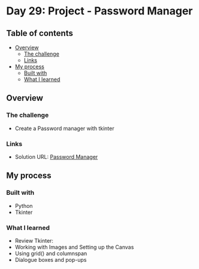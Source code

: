 # Day 29: Project - Password Manager

## Table of contents

- [Overview](#overview)
  - [The challenge](#the-challenge)
  - [Links](#links)
- [My process](#my-process)
  - [Built with](#built-with)
  - [What I learned](#what-i-learned)

## Overview

### The challenge

- Create a Password manager with tkinter 

### Links

- Solution URL: [Password Manager](https://github.com/Mikerniker/100_Days_of_Python/tree/main/Day29)

## My process

### Built with

- Python
- Tkinter

### What I learned
- Review Tkinter:
- Working with Images and Setting up the Canvas 
- Using grid() and columnspan
- Dialogue boxes and pop-ups

